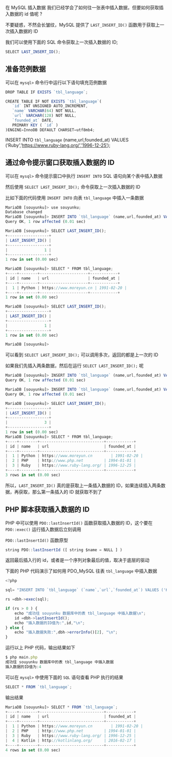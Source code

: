 

在 MySQL 插入数据 我们已经学会了如何往一张表中插入数据，但要如何获取插入数据的 id 值呢 ?

不要疑惑，不然会长皱纹，MySQL 提供了 `LAST_INSERT_ID()` 函数用于获取上一次插入数据的 ID

我们可以使用下面的 SQL 命令获取上一次插入数据的 ID;
```js 
SELECT LAST_INSERT_ID();
```

## 准备范例数据

可以在 `mysql>` 命令行中运行以下语句填充范例数据
```js 
DROP TABLE IF EXISTS `tbl_language`;

CREATE TABLE IF NOT EXISTS `tbl_language`(
   `id` INT UNSIGNED AUTO_INCREMENT,
   `name` VARCHAR(64) NOT NULL,
   `url` VARCHAR(128) NOT NULL,
   `founded_at` DATE,
   PRIMARY KEY ( `id` )
)ENGINE=InnoDB DEFAULT CHARSET=utf8mb4;
```

INSERT INTO `tbl_language` (name,url,founded_at) VALUES (‘Ruby’,’https://www.ruby-lang.org/’,’1996-12-25′);

## 通过命令提示窗口获取插入数据的 ID

可以在 `mysql>` 命令提示窗口中执行 `INSERT INTO` SQL 语句向某个表中插入数据

然后使用 `SELECT LAST_INSERT_ID();` 命令获取上一次插入数据的 ID

比如下面的代码使用 `INSERT INTO` 向表 `tbl_language` 中插入一条数据
```js 
MariaDB [souyunku]> use souyunku;
Database changed
MariaDB [souyunku]> INSERT INTO `tbl_language` (name,url,founded_at) VALUES ('Python','https://www.moreyun.cn','1991-2-20');
Query OK, 1 row affected (0.01 sec)

MariaDB [souyunku]> SELECT LAST_INSERT_ID();
+------------------+
| LAST_INSERT_ID() |
+------------------+
|                1 |
+------------------+
1 row in set (0.00 sec)

MariaDB [souyunku]> SELECT * FROM tbl_language;
+----+--------+---------------------+------------+
| id | name   | url                 | founded_at |
+----+--------+---------------------+------------+
|  1 | Python | https://www.moreyun.cn | 1991-02-20 |
+----+--------+---------------------+------------+
1 row in set (0.00 sec)

MariaDB [souyunku]> SELECT LAST_INSERT_ID();
+------------------+
| LAST_INSERT_ID() |
+------------------+
|                1 |
+------------------+
1 row in set (0.00 sec)

MariaDB [souyunku]>
```

可以看到 `SELECT LAST_INSERT_ID();` 可以调用多次，返回的都是上一次的 ID

如果我们先插入两条数据，然后在运行 `SELECT LAST_INSERT_ID();` 呢
```js 
MariaDB [souyunku]> INSERT INTO `tbl_language` (name,url,founded_at) VALUES ('PHP','http://www.php.net','1994-1-1');
Query OK, 1 row affected (0.01 sec)

MariaDB [souyunku]> INSERT INTO `tbl_language` (name,url,founded_at) VALUES ('Ruby','https://www.ruby-lang.org/','1996-12-25');
Query OK, 1 row affected (0.01 sec)

MariaDB [souyunku]> SELECT LAST_INSERT_ID();
+------------------+
| LAST_INSERT_ID() |
+------------------+
|                3 |
+------------------+
1 row in set (0.00 sec)
MariaDB [souyunku]> SELECT * FROM tbl_language;
+----+--------+----------------------------+------------+
| id | name   | url                        | founded_at |
+----+--------+----------------------------+------------+
|  1 | Python | https://www.moreyun.cn        | 1991-02-20 |
|  2 | PHP    | http://www.php.net         | 1994-01-01 |
|  3 | Ruby   | https://www.ruby-lang.org/ | 1996-12-25 |
+----+--------+----------------------------+------------+
3 rows in set (0.00 sec)
```

所以，`LAST_INSERT_ID()` 真的是获取上一条插入数据的 ID，如果连续插入两条数据，再获取，那么第一条插入的 ID 就获取不到了

## PHP 脚本获取插入数据的 ID

PHP 中可以使用 `PDO::lastInsertId()` 函数获取插入数据的 ID，这个要在 `PDO::exec()` 运行插入数据后立刻调用

`PDO::lastInsertId()` 函数原型
```js 
string PDO::lastInsertId ([ string $name = NULL ] )
```

返回最后插入行的 id，或者是一个序列对象最后的值，取决于底层的驱动

下面的 PHP 代码演示了如何用 PDO_MySQL 往表 `tbl_language` 中插入数据
```js 
<?php 

sql= "INSERT INTO `tbl_language` (`name`,`url`,`founded_at`) VALUES ('Kotlin','http://kotlinlang.org/','2016-02-17');";dbh = new PDO('mysql:host=127.0.0.1;dbname=souyunku', 'root', '');    

rs =dbh->exec(sql);

if (rs > 0 ) {
    echo "成功往 souyunku 数据库中的表 tbl_language 中插入数据\n";
    id =dbh->lastInsertId();
    echo "插入数据的ID值为:",id,"\n"; 
} else {
    echo "插入数据失败:",dbh->errorInfo()[2], "\n"; 
}
```

运行以上 PHP 代码，输出结果如下

```js 
$ php main.php
成功往 souyunku 数据库中的表 tbl_language 中插入数据
插入数据的ID值为:4
```

可以在 `mysql>` 中使用下面的 `SQL` 语句查看 PHP 执行的结果

```js 
SELECT * FROM `tbl_language`;
```

输出结果

```js 
MariaDB [souyunku]> SELECT * FROM `tbl_language`;
+----+--------+----------------------------+------------+
| id | name   | url                        | founded_at |
+----+--------+----------------------------+------------+
|  1 | Python | https://www.moreyun.cn        | 1991-02-20 |
|  2 | PHP    | http://www.php.net         | 1994-01-01 |
|  3 | Ruby   | https://www.ruby-lang.org/ | 1996-12-25 |
|  4 | Kotlin | http://kotlinlang.org/     | 2016-02-17 |
+----+--------+----------------------------+------------+
4 rows in set (0.00 sec)
```




